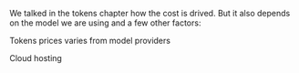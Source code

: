 We talked in the tokens chapter how the cost is drived. But it also depends on the model we are using and a few other factors:

Tokens prices varies from model providers

Cloud hosting